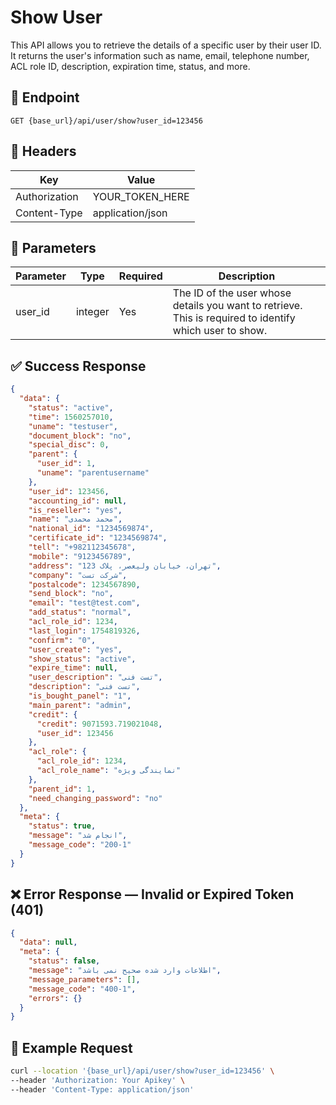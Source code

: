 # Show User

This API allows you to retrieve the details of a specific user by their user ID. It returns the user's information such
as name, email, telephone number, ACL role ID, description, expiration time, status, and more.

## 📍 Endpoint

```
GET {base_url}/api/user/show?user_id=123456
```

## 🧾 Headers

| Key           | Value            |
|---------------|------------------|
| Authorization | YOUR_TOKEN_HERE  |
| Content-Type  | application/json |

## 📝 Parameters

| Parameter | Type    | Required | Description                                                                                             |
|-----------|---------|----------|---------------------------------------------------------------------------------------------------------|
| user_id   | integer | Yes      | The ID of the user whose details you want to retrieve. This is required to identify which user to show. |

## ✅ Success Response

```json
{
  "data": {
    "status": "active",
    "time": 1560257010,
    "uname": "testuser",
    "document_block": "no",
    "special_disc": 0,
    "parent": {
      "user_id": 1,
      "uname": "parentusername"
    },
    "user_id": 123456,
    "accounting_id": null,
    "is_reseller": "yes",
    "name": "محمد محمدی",
    "national_id": "1234569874",
    "certificate_id": "1234569874",
    "tell": "+982112345678",
    "mobile": "9123456789",
    "address": "تهران، خیابان ولیعصر، پلاک 123",
    "company": "شرکت تست",
    "postalcode": 1234567890,
    "send_block": "no",
    "email": "test@test.com",
    "add_status": "normal",
    "acl_role_id": 1234,
    "last_login": 1754819326,
    "confirm": "0",
    "user_create": "yes",
    "show_status": "active",
    "expire_time": null,
    "user_description": "تست فنی",
    "description": "تست فنی",
    "is_bought_panel": "1",
    "main_parent": "admin",
    "credit": {
      "credit": 9071593.719021048,
      "user_id": 123456
    },
    "acl_role": {
      "acl_role_id": 1234,
      "acl_role_name": "نمایندگی ویژه"
    },
    "parent_id": 1,
    "need_changing_password": "no"
  },
  "meta": {
    "status": true,
    "message": "انجام شد",
    "message_code": "200-1"
  }
}
```

## ❌ Error Response — Invalid or Expired Token (401)

```json
{
  "data": null,
  "meta": {
    "status": false,
    "message": "اطلاعات وارد شده صحیح نمی باشد",
    "message_parameters": [],
    "message_code": "400-1",
    "errors": {}
  }
}
```

## 🧪 Example Request

```bash
curl --location '{base_url}/api/user/show?user_id=123456' \
--header 'Authorization: Your Apikey' \
--header 'Content-Type: application/json'
```
